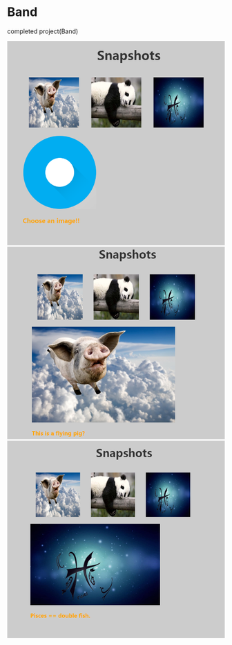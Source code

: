 # Band
completed project(Band)

![image](https://github.com/XiaoXuanDi/Snapshots/raw/master/Screenshots/screenshots1.png)
![image](https://github.com/XiaoXuanDi/Snapshots/raw/master/Screenshots/screenshots2.png)
![image](https://github.com/XiaoXuanDi/Snapshots/raw/master/Screenshots/screenshots3.png)
